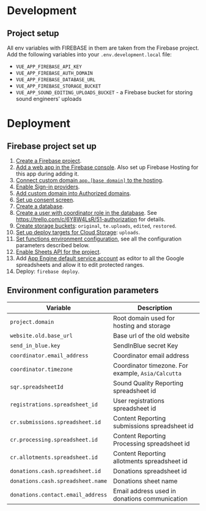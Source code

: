 # Development

## Project setup

All env variables with FIREBASE in them are taken from the Firebase project.
Add the following variables into your `.env.development.local` file:

- `VUE_APP_FIREBASE_API_KEY`
- `VUE_APP_FIREBASE_AUTH_DOMAIN`
- `VUE_APP_FIREBASE_DATABASE_URL`
- `VUE_APP_FIREBASE_STORAGE_BUCKET`
- `VUE_APP_SOUND_EDITING_UPLOADS_BUCKET` - a Firebase bucket for storing sound engineers' uploads

# Deployment

## Firebase project set up

1. [Create a Firebase project](https://console.firebase.google.com).
1. [Add a web app in the Firebase console](https://console.firebase.google.com/project/_/settings/general/). Also set up Firebase Hosting for this app during adding it.
1. [Connect custom domain `app.[base domain]` to the hosting](https://console.firebase.google.com/project/_/hosting/main).
1. [Enable Sign-in providers](https://console.firebase.google.com/project/_/authentication/providers).
1. [Add custom domain into Authorized domains](https://console.firebase.google.com/project/_/authentication/providers).
1. [Set up consent screen](https://console.developers.google.com/apis/credentials/consent).
1. [Create a database](https://console.firebase.google.com/project/_/database).
1. [Create a user with coordinator role in the database](https://console.firebase.google.com/project/_/database/_/data/users). See https://trello.com/c/6Y8W4LsR/51-authorization for details.
1. [Create storage buckets](https://console.firebase.google.com/project/_/storage/_/files): `original`, `te.uploads`, `edited`, `restored`.
1. [Set up deploy targets for Cloud Storage](https://firebase.google.com/docs/cli/targets#set-up-deploy-target-storage-database): `uploads`.
1. [Set functions environment configuration](https://firebase.google.com/docs/functions/config-env), see all the configuration parameters described below.
1. [Enable Sheets API for the project](https://console.developers.google.com/apis/api/sheets.googleapis.com/overview).
1. Add [App Engine default service account](https://console.developers.google.com/apis/api/sheets.googleapis.com/credentials) as editor to all the Google spreadsheets and allow it to edit protected ranges.
1. Deploy: `firebase deploy`.

## Environment configuration parameters

| Variable                          | Description                                        |
| --------------------------------- | -------------------------------------------------- |
| `project.domain`                  | Root domain used for hosting and storage           |
| `website.old.base_url`            | Base url of the old website                        |
| `send_in_blue.key`                | SendInBlue secret Key                              |
| `coordinator.email_address`       | Coordinator email address                          |
| `coordinator.timezone`            | Coordinator timezone. For example, `Asia/Calcutta` |
| `sqr.spreadsheetId`               | Sound Quality Reporting spreadsheet id             |
| `registrations.spreadsheet_id`    | User registrations spreadsheet id                  |
| `cr.submissions.spreadsheet.id`   | Content Reporting submissions spreadsheet id       |
| `cr.processing.spreadsheet.id`    | Content Reporting Processing spreadsheet id        |
| `cr.allotments.spreadsheet.id`    | Content Reporting allotments spreadsheet id        |
| `donations.cash.spreadsheet.id`   | Donations spreadsheet id                           |
| `donations.cash.spreadsheet.name` | Donations sheet name                               |
| `donations.contact.email_address` | Email address used in donations communication      |

